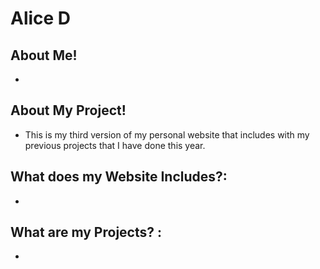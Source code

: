 # Alice D
## About Me!
- 
## About My Project!
- This is my third version of my personal website that includes with my previous projects that I have done this year. 
## What does my Website Includes?: 
- 

## What are my Projects? :
- 
